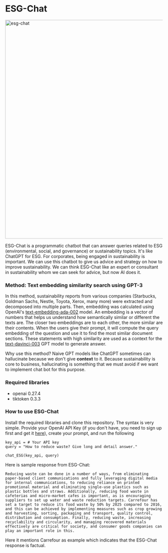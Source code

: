 # ESG-Chat

<img src="https://user-images.githubusercontent.com/51282928/230783659-fbe9b43f-01d2-48fd-84d5-eefd093fb628.png" alt= "esg-chat" width="700">

ESG-Chat is a programmatic chatbot that can answer queries related to ESG (environmental, social, and governance) or sustainability topics. It's like ChatGPT for ESG. For corporates, being engaged in sustainability is important. We can use this chatbot to give us advice and strategy on how to improve sustainability. We can think ESG-Chat like an expert or consultant in sustainability whom we can seek for advice, but now AI does it. 

### Method: Text embedding similarity search using GPT-3

In this method, sustainability reports from various companies (Starbucks, Goldman Sachs, Nestle, Toyota, Xerox, many more) were extracted and decomposed into multiple parts. Then, embedding was calculated using OpenAI's [text-embedding-ada-002](https://openai.com/blog/new-and-improved-embedding-model) model. An embedding is a vector of numbers that helps us understand how semantically similar or different the texts are. The closer two embeddings are to each other, the more similar are their contents. When the users give their prompt, it will compute the query embedding of the question and use it to find the most similar document sections. These statements with high similarity are used as a context for the [text-davinci-003](https://platform.openai.com/docs/models/gpt-3) GPT model to generate answer. 

Why use this method? Naive GPT models like ChatGPT sometimes can hallucinate because we don't give **context** to it. Because sustainability is core to business, hallucinating is something that we must avoid if we want to implement chat bot for this purpose. 

### Required libraries
* openai 0.27.4
* tiktoken 0.3.3

### How to use ESG-Chat

Install the required libraries and clone this repository. The syntax is very simple. Provide your OpenAI API Key (if you don't have, you need to sign up first and get it [here](https://platform.openai.com/account/api-keys)), create your prompt, and run the following

```
key_api = # Your API key
query = "How to reduce waste? Give long and detail answer."

chat_ESG(key_api, query)
```

Here is sample response from ESG-Chat:

```
Reducing waste can be done in a number of ways, from eliminating paper-based client communications and fully leveraging digital media for internal communications, to reducing reliance on printed promotional material and eliminating single-use plastics such as plastic bottles and straws. Additionally, reducing food waste in cafeterias and micro-market cafes is important, as is encouraging suppliers to set up water and waste reduction targets. Carrefour has set a target to reduce its food waste by 50% by 2025 compared to 2016, and this can be achieved by implementing measures such as crop growing and harvesting, sorting, packaging and transport, quality control, distribution and consumption. Finally, reducing waste, increasing recyclability and circularity, and managing recovered materials effectively are critical for society, and consumer goods companies can play an important role in this.
```

Here it mentions Carrefour as example which indicates that the ESG-Chat response is factual. 
